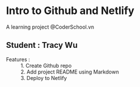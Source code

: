 <h1> Intro to Github and Netlify </h1> 

<p> A learning project @CoderSchool.vn </p>

<h2> Student : Tracy Wu </h2>

<dl>
<dt> Features : </dt> 

<dd> 1. Create Github repo </dd>
<dd> 2. Add project README using Markdown </dd> 
<dd> 3. Deploy to Netlify </dd>

</dl>
